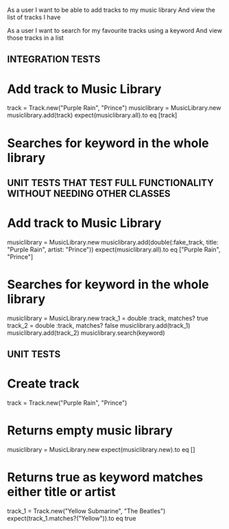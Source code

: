 As a user
I want to be able to add tracks to my music library
And view the list of tracks I have

As a user
I want to search for my favourite tracks using a keyword
And view those tracks in a list


## INTEGRATION TESTS ##

# Add track to Music Library
track = Track.new("Purple Rain", "Prince")
musiclibrary = MusicLibrary.new
musiclibrary.add(track)
expect(musiclibrary.all).to eq [track]

# Searches for keyword in the whole library



## UNIT TESTS THAT TEST FULL FUNCTIONALITY WITHOUT NEEDING OTHER CLASSES ##

# Add track to Music Library
musiclibrary = MusicLibrary.new
musiclibrary.add(double(:fake_track, title: "Purple Rain", artist: "Prince"))
expect(musiclibrary.all).to eq ["Purple Rain", "Prince"]

# Searches for keyword in the whole library
musiclibrary = MusicLibrary.new
track_1 = double :track, matches? true
track_2 = double :track, matches? false
musiclibrary.add(track_1)
musiclibrary.add(track_2)
musiclibrary.search(keyword)



## UNIT TESTS ##
# Create track
track = Track.new("Purple Rain", "Prince")


# Returns empty music library
musiclibrary = MusicLibrary.new
expect(musiclibrary.new).to eq []

# Returns true as keyword matches either title or artist
track_1 = Track.new("Yellow Submarine", "The Beatles")
expect(track_1.matches?("Yellow")).to eq true




